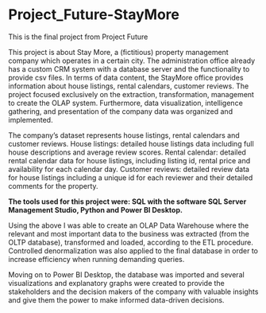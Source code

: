 # Project_Future-StayMore
This is the final project from Project Future

This project is about Stay More, a (fictitious) property management company which operates in a certain city. The administration office already 
has a custom CRM system with a database server and the functionality to provide csv files. In terms 
of data content, the StayMore office provides information about house listings, rental calendars, 
customer reviews. The project focused exclusively on the extraction, transformation, 
management to create the OLAP system. Furthermore, data visualization, intelligence gathering, and 
presentation of the company data was organized and implemented. 

The company’s dataset represents house listings, rental calendars and customer reviews. 
  House listings: detailed house listings data including full house descriptions and average 
review scores. 
  Rental calendar: detailed rental calendar data for house listings, including listing id, rental 
price and availability for each calendar day. 
  Customer reviews: detailed review data for house listings including a unique id for each 
reviewer and their detailed comments for the property. 

**The tools used for this project were: 
SQL with the software SQL Server Management Studio, 
Python and 
Power BI Desktop.**

Using the above I was able to create an OLAP Data Warehouse where the relevant and most important data to the business was extracted (from the OLTP database), transformed and loaded,
according to the ETL procedure. Controlled denormalization was also applied to the final database in order to increase efficiency when running demanding queries.

Moving on to Power BI Desktop, the database was imported and several visualizations and explanatory graphs were created to provide the stakeholders and the decision makers of the company
with valuable insights and give them the power to make informed data-driven decisions.
